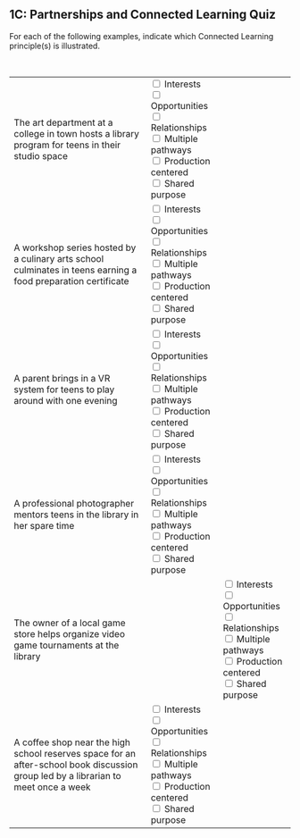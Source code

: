 ## 1C: Partnerships and Connected Learning Quiz

<p>For each of the following examples, indicate which Connected Learning principle(s) is illustrated.</p>
<br>
<table>
<tr>
<td>The art department at a college in town hosts a library program for teens in their studio space</td>
<td><input type="checkbox"><label> Interests</label><br>
<input type="checkbox"><label> Opportunities</label><br>
<input type="checkbox"><label> Relationships</label><br>
<input type="checkbox"><label> Multiple pathways</label><br>
<input type="checkbox"><label> Production centered</label><br>
<input type="checkbox"><label> Shared purpose</label><br>
</td>
</tr>
<tr>
<td>A workshop series hosted by a culinary arts school culminates in teens earning a food preparation certificate</td>
<td><input type="checkbox"><label> Interests</label><br>
<input type="checkbox"><label> Opportunities</label><br>
<input type="checkbox"><label> Relationships</label><br>
<input type="checkbox"><label> Multiple pathways</label><br>
<input type="checkbox"><label> Production centered</label><br>
<input type="checkbox"><label> Shared purpose</label><br>
</td>
</tr>
<tr>
<td>A parent brings in a VR system for teens to play around with one evening</td>
<td><input type="checkbox"><label> Interests</label><br>
<input type="checkbox"><label> Opportunities</label><br>
<input type="checkbox"><label> Relationships</label><br>
<input type="checkbox"><label> Multiple pathways</label><br>
<input type="checkbox"><label> Production centered</label><br>
<input type="checkbox"><label> Shared purpose</label><br>
</td>
</tr>
<tr>
<td>A professional photographer mentors teens in the library in her spare time</td>
<td><input type="checkbox"><label> Interests</label><br>
<input type="checkbox"><label> Opportunities</label><br>
<input type="checkbox"><label> Relationships</label><br>
<input type="checkbox"><label> Multiple pathways</label><br>
<input type="checkbox"><label> Production centered</label><br>
<input type="checkbox"><label> Shared purpose</label><br>
</td>
</tr>
<tr>
<td>The owner of a local game store helps organize video game tournaments at the library</td>
<td><td><input type="checkbox"><label> Interests</label><br>
<input type="checkbox"><label> Opportunities</label><br>
<input type="checkbox"><label> Relationships</label><br>
<input type="checkbox"><label> Multiple pathways</label><br>
<input type="checkbox"><label> Production centered</label><br>
<input type="checkbox"><label> Shared purpose</label><br>
</td>
</tr>
<tr>
<td>A coffee shop near the high school reserves space for an after-school book discussion group led by a librarian to meet once a week</td>
<td><input type="checkbox"><label> Interests</label><br>
<input type="checkbox"><label> Opportunities</label><br>
<input type="checkbox"><label> Relationships</label><br>
<input type="checkbox"><label> Multiple pathways</label><br>
<input type="checkbox"><label> Production centered</label><br>
<input type="checkbox"><label> Shared purpose</label><br>
</td>
</tr>
</table>